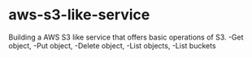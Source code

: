 # aws-s3-like-service
Building a AWS S3 like service that offers basic operations of S3.  -Get object, -Put object, -Delete object, -List objects, -List buckets

